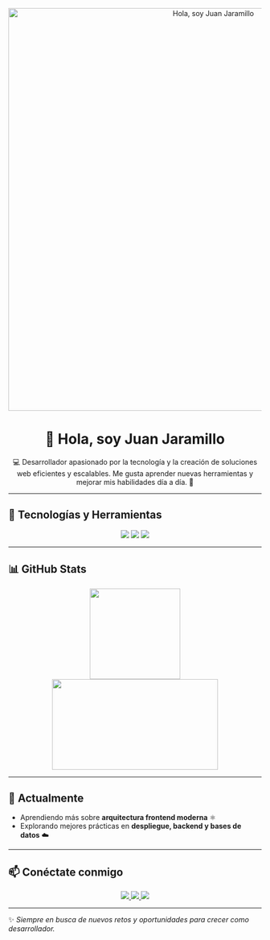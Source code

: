 <!-- Banner superior -->
<p align="center">
  <img src="https://i.imgur.com/A6bWGFl.gif" alt="Hola, soy Juan Jaramillo" width="800"/>
</p>

<h1 align="center">👋 Hola, soy Juan Jaramillo</h1>
<p align="center">
  💻 Desarrollador apasionado por la tecnología y la creación de soluciones web eficientes y escalables.  
  Me gusta aprender nuevas herramientas y mejorar mis habilidades día a día. 🚀
</p>

---

## 🚀 Tecnologías y Herramientas
<p align="center">
  <!-- Lenguajes -->
  <img src="https://skillicons.dev/icons?i=ts,js,html,css" />
  <!-- Frameworks -->
  <img src="https://skillicons.dev/icons?i=react,tailwind" />
  <!-- Backend y DB -->
  <img src="https://skillicons.dev/icons?i=nodejs,mongodb,firebase" />
</p>

---

## 📊 GitHub Stats
<p align="center">
  <img src="https://github-readme-stats.vercel.app/api?username=JuanJaramillo12004&show_icons=true&theme=radical" height="180"/>
  <img src="https://github-readme-stats.vercel.app/api/top-langs/?username=JuanJaramillo12004&layout=compact&theme=radical" height="180" width="330"/>
</p>

---

## 🌱 Actualmente
- Aprendiendo más sobre **arquitectura frontend moderna** ⚛️  
- Explorando mejores prácticas en **despliegue, backend y bases de datos** ☁️  

---

## 📫 Conéctate conmigo
<p align="center">
  <a href="mailto:juan.e.jara12004@gmail.com">
    <img src="https://img.shields.io/badge/Email-D14836?style=for-the-badge&logo=gmail&logoColor=white"/>
  </a>
  <a href="https://jaramillo-portfolio.vercel.app">
    <img src="https://img.shields.io/badge/Portafolio-000000?style=for-the-badge&logo=vercel&logoColor=white"/>
  </a>
  <a href="https://www.linkedin.com/in/juan-eduardo-jaramillo-guerrero-5996b3267">
    <img src="https://img.shields.io/badge/LinkedIn-0077B5?style=for-the-badge&logo=linkedin&logoColor=white"/>
  </a>
</p>

---

✨ _Siempre en busca de nuevos retos y oportunidades para crecer como desarrollador._
